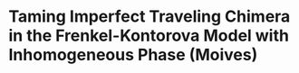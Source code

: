 # Taming Imperfect Traveling Chimera in the Frenkel-Kontorova Model with Inhomogeneous Phase (Moives) 
